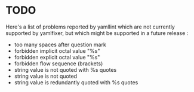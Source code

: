 # TODO

Here's a list of problems reported by yamllint which are not currently
supported by yamlfixer, but which might be supported in a future
release :

- too many spaces after question mark
- forbidden implicit octal value "%s"
- forbidden explicit octal value "%s"
- forbidden flow sequence (brackets)
- string value is not quoted with %s quotes
- string value is not quoted
- string value is redundantly quoted with %s quotes
